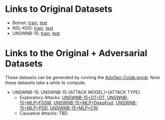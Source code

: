 # Links to Original Datasets 
* Botnet: [train](https://drive.google.com/file/d/1UI5jEHUnvWs8WAIaXh5YNhsRUgvC8oP4/view?usp=sharing), [test](https://drive.google.com/file/d/1ziA9rYVz3kvV0ErapwiKa1wbga2JrNQ6/view?usp=sharing)
* NSL-KDD: [train](https://drive.google.com/file/d/14vZAMCPw_65t7YiTnMFXdyxuSTXPhkeT/view?usp=sharing), [test](https://drive.google.com/file/d/1em9zIOtpYnLUlQrrXir8IFPBoKfe58Fo/view?usp=sharing) 
* UNSWNB-15: [train](https://drive.google.com/file/d/1JN8ZIF7CaV4q77cmv8k2dNzPF15XrtMt/view?usp=sharing), [test](https://drive.google.com/file/d/1T0fWZ4MbkQoDLRY73KarUOHAPrukv4Ix/view?usp=sharing) 

# Links to the Original + Adversarial Datasets 
These datasets can be generated by running the [AdvGen-Colab.ipynb](../AdvGen-Colab.ipynb). Note these datasets take a while to compute. 
* UNSWNB-15: UNSWNB-15-[ATTACK MODEL]+[ATTACK TYPE]
  - Exploratory Attacks: [UNSWNB-15+DT+DT](https://drive.google.com/file/d/1x5pF56g7HDzvNAw-0nrP-MBgFdcHKe0Y/view?usp=sharing), [UNSWNB-15+MLP+FGSM](https://drive.google.com/file/d/1-3V2tjwTfIbgs2KBd1TOomrjFpNIRwKP/view?usp=sharing), [UNSWNB-15+MLP+DeepFool](https://drive.google.com/file/d/1-6DiSX3D_bbqDMNw91993cgf_ZlnXedQ/view?usp=sharing), [UNSWNB-15+MLP+PGD](https://drive.google.com/file/d/1-9wVOu8H1WFES5zSlpuhQvPD7f1aIFvl/view?usp=sharing), [UNSWNB-15+MLP+CW]()
  - Causative Attacks: TBD